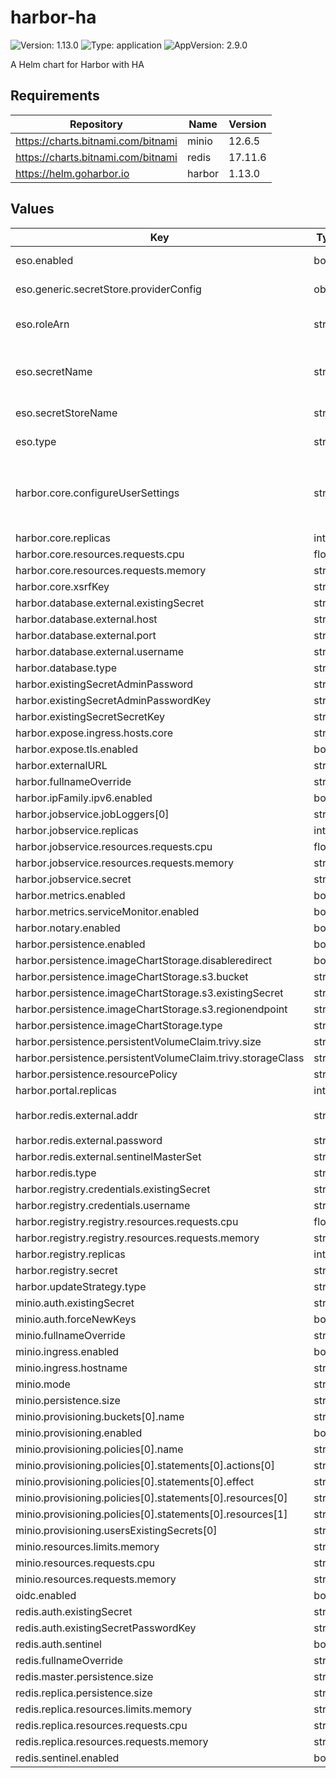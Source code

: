 # harbor-ha

![Version: 1.13.0](https://img.shields.io/badge/Version-1.13.0-informational?style=flat-square) ![Type: application](https://img.shields.io/badge/Type-application-informational?style=flat-square) ![AppVersion: 2.9.0](https://img.shields.io/badge/AppVersion-2.9.0-informational?style=flat-square)

A Helm chart for Harbor with HA

## Requirements

| Repository                         | Name   | Version |
| ---------------------------------- | ------ | ------- |
| https://charts.bitnami.com/bitnami | minio  | 12.6.5  |
| https://charts.bitnami.com/bitnami | redis  | 17.11.6 |
| https://helm.goharbor.io           | harbor | 1.13.0  |

## Values

| Key                                                         | Type   | Default                                                                                                                                                                                                                                                                                                                                                                                                                                                     | Description                                                                 |
| ----------------------------------------------------------- | ------ | ----------------------------------------------------------------------------------------------------------------------------------------------------------------------------------------------------------------------------------------------------------------------------------------------------------------------------------------------------------------------------------------------------------------------------------------------------------- | --------------------------------------------------------------------------- |
| eso.enabled                                                 | bool   | `true`                                                                                                                                                                                                                                                                                                                                                                                                                                                      | Install components of the ESO.                                              |
| eso.generic.secretStore.providerConfig                      | object | `{}`                                                                                                                                                                                                                                                                                                                                                                                                                                                        | Defines SecretStore provider configuration.                                 |
| eso.roleArn                                                 | string | `"arn:aws:iam::012345678910:role/AWSIRSA_Shared_ExternalSecretOperatorAccess"`                                                                                                                                                                                                                                                                                                                                                                              | Role ARN for the ExternalSecretOperator to assume.                          |
| eso.secretName                                              | string | `"/infra/core/addons/harbor-ha"`                                                                                                                                                                                                                                                                                                                                                                                                                            | Value name in AWS ParameterStore, AWS SecretsManager or other Secret Store. |
| eso.secretStoreName                                         | string | `"aws-parameterstore"`                                                                                                                                                                                                                                                                                                                                                                                                                                      | Defines Secret Store name.                                                  |
| eso.type                                                    | string | `"aws"`                                                                                                                                                                                                                                                                                                                                                                                                                                                     | Defines provider type. One of `aws` or `generic`.                           |
| harbor.core.configureUserSettings                           | string | `"{\n  \"auth_mode\": \"oidc_auth\",\n  \"oidc_name\": \"keycloak\",\n  \"oidc_endpoint\": \"https://keycloak.example.com/auth/realms/shared\",\n  \"oidc_client_id\": \"harbor\",\n  \"oidc_client_secret\": \"YOURSECRET\",\n  \"oidc_groups_claim\": \"roles\",\n  \"oidc_admin_group\": \"administrator\",\n  \"oidc_scope\": \"openid,email,profile,roles\",\n  \"oidc_auto_onboard\": \"true\",\n  \"oidc_user_claim\": \"preferred_username\"\n}\n"` |                                                                             |
| harbor.core.replicas                                        | int    | `2`                                                                                                                                                                                                                                                                                                                                                                                                                                                         |                                                                             |
| harbor.core.resources.requests.cpu                          | float  | `0.05`                                                                                                                                                                                                                                                                                                                                                                                                                                                      |                                                                             |
| harbor.core.resources.requests.memory                       | string | `"150Mi"`                                                                                                                                                                                                                                                                                                                                                                                                                                                   |                                                                             |
| harbor.core.xsrfKey                                         | string | `"somekey"`                                                                                                                                                                                                                                                                                                                                                                                                                                                 |                                                                             |
| harbor.database.external.existingSecret                     | string | `"harbor-pguser-harbor"`                                                                                                                                                                                                                                                                                                                                                                                                                                    |                                                                             |
| harbor.database.external.host                               | string | `"harbor-primary.harbor.svc"`                                                                                                                                                                                                                                                                                                                                                                                                                               |                                                                             |
| harbor.database.external.port                               | string | `"5432"`                                                                                                                                                                                                                                                                                                                                                                                                                                                    |                                                                             |
| harbor.database.external.username                           | string | `"harbor"`                                                                                                                                                                                                                                                                                                                                                                                                                                                  |                                                                             |
| harbor.database.type                                        | string | `"external"`                                                                                                                                                                                                                                                                                                                                                                                                                                                |                                                                             |
| harbor.existingSecretAdminPassword                          | string | `"harbor"`                                                                                                                                                                                                                                                                                                                                                                                                                                                  |                                                                             |
| harbor.existingSecretAdminPasswordKey                       | string | `"HARBOR_ADMIN_PASSWORD"`                                                                                                                                                                                                                                                                                                                                                                                                                                   |                                                                             |
| harbor.existingSecretSecretKey                              | string | `"harbor"`                                                                                                                                                                                                                                                                                                                                                                                                                                                  |                                                                             |
| harbor.expose.ingress.hosts.core                            | string | `"registry.example.com"`                                                                                                                                                                                                                                                                                                                                                                                                                                    |                                                                             |
| harbor.expose.tls.enabled                                   | bool   | `false`                                                                                                                                                                                                                                                                                                                                                                                                                                                     |                                                                             |
| harbor.externalURL                                          | string | `"https://registry.example.com"`                                                                                                                                                                                                                                                                                                                                                                                                                            |                                                                             |
| harbor.fullnameOverride                                     | string | `"harbor"`                                                                                                                                                                                                                                                                                                                                                                                                                                                  |                                                                             |
| harbor.ipFamily.ipv6.enabled                                | bool   | `false`                                                                                                                                                                                                                                                                                                                                                                                                                                                     |                                                                             |
| harbor.jobservice.jobLoggers[0]                             | string | `"database"`                                                                                                                                                                                                                                                                                                                                                                                                                                                |                                                                             |
| harbor.jobservice.replicas                                  | int    | `2`                                                                                                                                                                                                                                                                                                                                                                                                                                                         |                                                                             |
| harbor.jobservice.resources.requests.cpu                    | float  | `0.01`                                                                                                                                                                                                                                                                                                                                                                                                                                                      |                                                                             |
| harbor.jobservice.resources.requests.memory                 | string | `"50Mi"`                                                                                                                                                                                                                                                                                                                                                                                                                                                    |                                                                             |
| harbor.jobservice.secret                                    | string | `"SomeSecret"`                                                                                                                                                                                                                                                                                                                                                                                                                                              |                                                                             |
| harbor.metrics.enabled                                      | bool   | `true`                                                                                                                                                                                                                                                                                                                                                                                                                                                      |                                                                             |
| harbor.metrics.serviceMonitor.enabled                       | bool   | `true`                                                                                                                                                                                                                                                                                                                                                                                                                                                      |                                                                             |
| harbor.notary.enabled                                       | bool   | `false`                                                                                                                                                                                                                                                                                                                                                                                                                                                     |                                                                             |
| harbor.persistence.enabled                                  | bool   | `true`                                                                                                                                                                                                                                                                                                                                                                                                                                                      |                                                                             |
| harbor.persistence.imageChartStorage.disableredirect        | bool   | `true`                                                                                                                                                                                                                                                                                                                                                                                                                                                      |                                                                             |
| harbor.persistence.imageChartStorage.s3.bucket              | string | `"harbor"`                                                                                                                                                                                                                                                                                                                                                                                                                                                  |                                                                             |
| harbor.persistence.imageChartStorage.s3.existingSecret      | string | `"harbor-s3"`                                                                                                                                                                                                                                                                                                                                                                                                                                               |                                                                             |
| harbor.persistence.imageChartStorage.s3.regionendpoint      | string | `"http://minio.harbor.svc.cluster.local:9000"`                                                                                                                                                                                                                                                                                                                                                                                                              |                                                                             |
| harbor.persistence.imageChartStorage.type                   | string | `"s3"`                                                                                                                                                                                                                                                                                                                                                                                                                                                      |                                                                             |
| harbor.persistence.persistentVolumeClaim.trivy.size         | string | `"5Gi"`                                                                                                                                                                                                                                                                                                                                                                                                                                                     |                                                                             |
| harbor.persistence.persistentVolumeClaim.trivy.storageClass | string | `"ebs-sc"`                                                                                                                                                                                                                                                                                                                                                                                                                                                  |                                                                             |
| harbor.persistence.resourcePolicy                           | string | `"keep"`                                                                                                                                                                                                                                                                                                                                                                                                                                                    |                                                                             |
| harbor.portal.replicas                                      | int    | `2`                                                                                                                                                                                                                                                                                                                                                                                                                                                         |                                                                             |
| harbor.redis.external.addr                                  | string | `"redis-node-0.redis-headless.harbor.svc.cluster.local:26379,redis-node-1.redis-headless.harbor.svc.cluster.local:26379,redis-node-2.redis-headless.harbor.svc.cluster.local:26379"`                                                                                                                                                                                                                                                                        |                                                                             |
| harbor.redis.external.password                              | string | `"SomeSecret"`                                                                                                                                                                                                                                                                                                                                                                                                                                              |                                                                             |
| harbor.redis.external.sentinelMasterSet                     | string | `"mymaster"`                                                                                                                                                                                                                                                                                                                                                                                                                                                |                                                                             |
| harbor.redis.type                                           | string | `"external"`                                                                                                                                                                                                                                                                                                                                                                                                                                                |                                                                             |
| harbor.registry.credentials.existingSecret                  | string | `"harbor"`                                                                                                                                                                                                                                                                                                                                                                                                                                                  |                                                                             |
| harbor.registry.credentials.username                        | string | `"harbor_registry_user"`                                                                                                                                                                                                                                                                                                                                                                                                                                    |                                                                             |
| harbor.registry.registry.resources.requests.cpu             | float  | `0.1`                                                                                                                                                                                                                                                                                                                                                                                                                                                       |                                                                             |
| harbor.registry.registry.resources.requests.memory          | string | `"300Mi"`                                                                                                                                                                                                                                                                                                                                                                                                                                                   |                                                                             |
| harbor.registry.replicas                                    | int    | `2`                                                                                                                                                                                                                                                                                                                                                                                                                                                         |                                                                             |
| harbor.registry.secret                                      | string | `"SomeSecret"`                                                                                                                                                                                                                                                                                                                                                                                                                                              |                                                                             |
| harbor.updateStrategy.type                                  | string | `"Recreate"`                                                                                                                                                                                                                                                                                                                                                                                                                                                |                                                                             |
| minio.auth.existingSecret                                   | string | `"minio-admin-ui"`                                                                                                                                                                                                                                                                                                                                                                                                                                          |                                                                             |
| minio.auth.forceNewKeys                                     | bool   | `true`                                                                                                                                                                                                                                                                                                                                                                                                                                                      |                                                                             |
| minio.fullnameOverride                                      | string | `"minio"`                                                                                                                                                                                                                                                                                                                                                                                                                                                   |                                                                             |
| minio.ingress.enabled                                       | bool   | `true`                                                                                                                                                                                                                                                                                                                                                                                                                                                      |                                                                             |
| minio.ingress.hostname                                      | string | `"minio-harbor.example.com"`                                                                                                                                                                                                                                                                                                                                                                                                                                |                                                                             |
| minio.mode                                                  | string | `"distributed"`                                                                                                                                                                                                                                                                                                                                                                                                                                             |                                                                             |
| minio.persistence.size                                      | string | `"10Gi"`                                                                                                                                                                                                                                                                                                                                                                                                                                                    |                                                                             |
| minio.provisioning.buckets[0].name                          | string | `"harbor"`                                                                                                                                                                                                                                                                                                                                                                                                                                                  |                                                                             |
| minio.provisioning.enabled                                  | bool   | `true`                                                                                                                                                                                                                                                                                                                                                                                                                                                      |                                                                             |
| minio.provisioning.policies[0].name                         | string | `"harbor"`                                                                                                                                                                                                                                                                                                                                                                                                                                                  |                                                                             |
| minio.provisioning.policies[0].statements[0].actions[0]     | string | `"s3:*"`                                                                                                                                                                                                                                                                                                                                                                                                                                                    |                                                                             |
| minio.provisioning.policies[0].statements[0].effect         | string | `"Allow"`                                                                                                                                                                                                                                                                                                                                                                                                                                                   |                                                                             |
| minio.provisioning.policies[0].statements[0].resources[0]   | string | `"arn:aws:s3:::harbor"`                                                                                                                                                                                                                                                                                                                                                                                                                                     |                                                                             |
| minio.provisioning.policies[0].statements[0].resources[1]   | string | `"arn:aws:s3:::harbor/*"`                                                                                                                                                                                                                                                                                                                                                                                                                                   |                                                                             |
| minio.provisioning.usersExistingSecrets[0]                  | string | `"centralized-minio-users"`                                                                                                                                                                                                                                                                                                                                                                                                                                 |                                                                             |
| minio.resources.limits.memory                               | string | `"5000Mi"`                                                                                                                                                                                                                                                                                                                                                                                                                                                  |                                                                             |
| minio.resources.requests.cpu                                | string | `"200m"`                                                                                                                                                                                                                                                                                                                                                                                                                                                    |                                                                             |
| minio.resources.requests.memory                             | string | `"250Mi"`                                                                                                                                                                                                                                                                                                                                                                                                                                                   |                                                                             |
| oidc.enabled                                                | bool   | `false`                                                                                                                                                                                                                                                                                                                                                                                                                                                     |                                                                             |
| redis.auth.existingSecret                                   | string | `"redis-creds"`                                                                                                                                                                                                                                                                                                                                                                                                                                             |                                                                             |
| redis.auth.existingSecretPasswordKey                        | string | `"REDIS_PASSWORD"`                                                                                                                                                                                                                                                                                                                                                                                                                                          |                                                                             |
| redis.auth.sentinel                                         | bool   | `false`                                                                                                                                                                                                                                                                                                                                                                                                                                                     |                                                                             |
| redis.fullnameOverride                                      | string | `"redis"`                                                                                                                                                                                                                                                                                                                                                                                                                                                   |                                                                             |
| redis.master.persistence.size                               | string | `"1Gi"`                                                                                                                                                                                                                                                                                                                                                                                                                                                     |                                                                             |
| redis.replica.persistence.size                              | string | `"1Gi"`                                                                                                                                                                                                                                                                                                                                                                                                                                                     |                                                                             |
| redis.replica.resources.limits.memory                       | string | `"512Mi"`                                                                                                                                                                                                                                                                                                                                                                                                                                                   |                                                                             |
| redis.replica.resources.requests.cpu                        | string | `"50m"`                                                                                                                                                                                                                                                                                                                                                                                                                                                     |                                                                             |
| redis.replica.resources.requests.memory                     | string | `"100Mi"`                                                                                                                                                                                                                                                                                                                                                                                                                                                   |                                                                             |
| redis.sentinel.enabled                                      | bool   | `true`                                                                                                                                                                                                                                                                                                                                                                                                                                                      |                                                                             |
